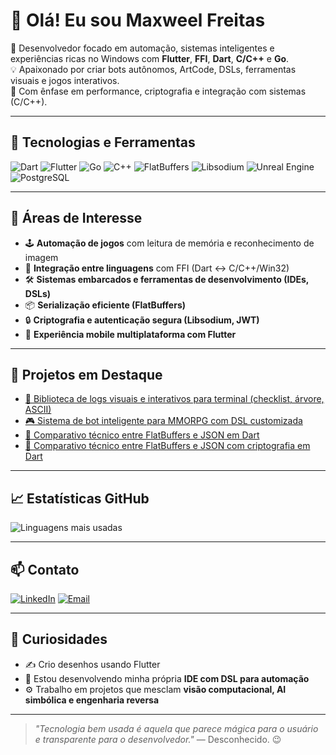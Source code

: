 # 👋 Olá! Eu sou Maxweel Freitas

🎯 Desenvolvedor focado em automação, sistemas inteligentes e experiências ricas no Windows com **Flutter**, **FFI**, **Dart**, **C/C++** e **Go**.  
💡 Apaixonado por criar bots autônomos, ArtCode, DSLs, ferramentas visuais e jogos interativos.  
🔐 Com ênfase em performance, criptografia e integração com sistemas (C/C++).

---

## 🚀 Tecnologias e Ferramentas

![Dart](https://img.shields.io/badge/Dart-0175C2?logo=dart&logoColor=white)
![Flutter](https://img.shields.io/badge/Flutter-02569B?logo=flutter&logoColor=white)
![Go](https://img.shields.io/badge/Go-00ADD8?logo=go&logoColor=white)
![C++](https://img.shields.io/badge/C++-00599C?logo=c%2B%2B&logoColor=white)
![FlatBuffers](https://img.shields.io/badge/FlatBuffers-ED1C24?logo=flatbuffers&logoColor=white)
![Libsodium](https://img.shields.io/badge/Libsodium-333333?logo=lock&logoColor=white)
![Unreal Engine](https://img.shields.io/badge/Unreal-0E1128?logo=unrealengine&logoColor=white)
![PostgreSQL](https://img.shields.io/badge/PostgreSQL-4169E1?logo=postgresql&logoColor=white)

---

## 🧠 Áreas de Interesse

- 🕹️ **Automação de jogos** com leitura de memória e reconhecimento de imagem  
- 🧩 **Integração entre linguagens** com FFI (Dart ↔ C/C++/Win32)  
- 🛠️ **Sistemas embarcados e ferramentas de desenvolvimento (IDEs, DSLs)**  
- 📦 **Serialização eficiente (FlatBuffers)**  
- 🔒 **Criptografia e autenticação segura (Libsodium, JWT)**  
- 📱 **Experiência mobile multiplataforma com Flutter**

---

## 🌟 Projetos em Destaque

- [🧰 Biblioteca de logs visuais e interativos para terminal (checklist, árvore, ASCII)](https://github.com/MaxweelFreitas/e_log)
- [🎮 Sistema de bot inteligente para MMORPG com DSL customizada](https://github.com/MaxweelFreitas/mmorpg-bot)
- [🧪 Comparativo técnico entre FlatBuffers e JSON em Dart](https://github.com/MaxweelFreitas/fp_dart)
- [🧪 Comparativo técnico entre FlatBuffers e JSON com criptografia em Dart](https://github.com/MaxweelFreitas/dart_libsodium)

---

## 📈 Estatísticas GitHub

![Linguagens mais usadas](https://github-readme-stats.vercel.app/api/top-langs/?username=MaxweelFreitas&layout=compact&theme=radical)

---

## 📫 Contato

[![LinkedIn](https://img.shields.io/badge/-LinkedIn-0A66C2?logo=linkedin&logoColor=white)](https://linkedin.com/in/maxweel-freitas) [![Email](https://img.shields.io/badge/-Email-D14836?logo=gmail&logoColor=white)](mailto:maxweel.freitas@gmail.com)

---

## 🤖 Curiosidades

- ✍️ Crio desenhos usando Flutter  
- 🧱 Estou desenvolvendo minha própria **IDE com DSL para automação**  
- ⚙️ Trabalho em projetos que mesclam **visão computacional, AI simbólica e engenharia reversa**

---

> _"Tecnologia bem usada é aquela que parece mágica para o usuário e transparente para o desenvolvedor."_ — Desconhecido. 😉

